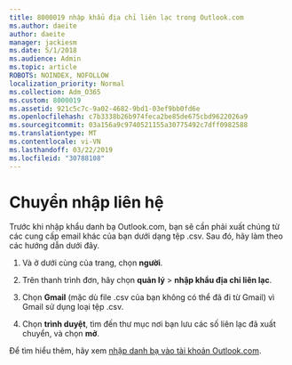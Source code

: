 ```yaml
---
title: 8000019 nhập khẩu địa chỉ liên lạc trong Outlook.com
ms.author: daeite
author: daeite
manager: jackiesm
ms.date: 5/1/2018
ms.audience: Admin
ms.topic: article
ROBOTS: NOINDEX, NOFOLLOW
localization_priority: Normal
ms.collection: Adm_O365
ms.custom: 8000019
ms.assetid: 921c5c7c-9a02-4682-9bd1-03ef9bb0fd6e
ms.openlocfilehash: c7b3338b26b974feca2be85de675cbd9622026a9
ms.sourcegitcommit: 03a156a9c9740521155a30775492c7dff0982588
ms.translationtype: MT
ms.contentlocale: vi-VN
ms.lasthandoff: 03/22/2019
ms.locfileid: "30788108"
---
```

# <a name="import-contacts"></a>Chuyển nhập liên hệ

Trước khi nhập khẩu danh bạ Outlook.com, bạn sẽ cần phải xuất chúng từ các cung cấp email khác của bạn dưới dạng tệp .csv. Sau đó, hãy làm theo các hướng dẫn dưới đây.
  
1. Và ở dưới cùng của trang, chọn **người**. 
    
2. Trên thanh trình đơn, hãy chọn **quản lý** \> **nhập khẩu địa chỉ liên lạc**. 
    
3. Chọn **Gmail** (mặc dù file .csv của bạn không có thể đã đi từ Gmail) vì Gmail sử dụng loại tệp .csv. 
    
4. Chọn **trình duyệt**, tìm đến thư mục nơi bạn lưu các số liên lạc đã xuất chuyển, và chọn **mở**. 
    
Để tìm hiểu thêm, hãy xem [nhập danh bạ vào tài khoản Outlook.com](https://go.microsoft.com/fwlink/p/?linkid=873136).
  


